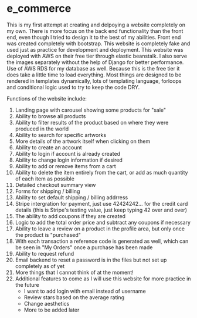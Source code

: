 # e_commerce
This is my first attempt at creating and delpoying a website completely on my own. There is more focus on the back end functionality than the front end,
even though I tried to design it to the best of my abilities. Front end was created completely with bootstrap. This website is completely fake and used
just as practice for development and deployment.
This website was deployed with AWS on their free tier through elastic beanstalk. I also serve the images separately without the help of Django for better performance.
Use of AWS RDS for my database as well. Because this is the free tier it does take a little time to load everything. 
Most things are designed to be rendered in templates dynamically, lots of templating language, forloops and conditional logic used to try to keep the code DRY.

Functions of the website include:
  1) Landing page with carousel showing some products for "sale"
  2) Ability to browse all products
  3) Ability to filter results of the product based on where they were produced in the world
  4) Ability to search for specific artworks
  5) More details of the artwork itself when clicking on them
  6) Ability to create an account
  7) Ability to login if account is already created
  8) Ability to change login information if desired
  9) Ability to add or remove items from a cart
  10) Ability to delete the item entirely from the cart, or add as much quantity of each item as possible
  11) Detailed checkout summary view
  12) Forms for shipping / billing
  13) Ability to set default shipping / billing addrress
  14) Stripe intergration for payment, just use 42424242... for the credit card details (this is Stripe's testing value, just keep typing 42 over and over)
  15) The ability to add coupons if they are created
  16) Logic to add the total order price and subtract any coupons if necessary
  17) Ability to leave a review on a product in the profile area, but only once the product is "purchased"
  18) With each transaction a reference code is generated as well, which can be seen in "My Orders" once a purchase has been made
  19) Ability to request refund
  20) Email backend to reset a password is in the files but not set up completely as of yet
  21) More things that I cannot think of at the moment!
  22) Additional features to come as I will use this website for more practice in the future
        - I want to add login with email instead of username
        - Review stars based on the average rating 
        - Change aesthetics 
        - More to be added later
